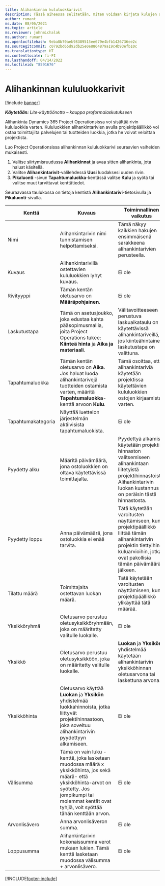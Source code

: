 ```yaml
---
title: Alihankinnan kululuokkarivit
description: Tässä aiheessa selitetään, miten voidaan kirjata kulujen alihankintarivejä ja käyttää kenttiä toimittajilta ostetun ajan kirjaamiseen.
author: rumant
ms.date: 08/06/2021
ms.topic: article
ms.reviewer: johnmichalak
ms.author: rumant
ms.openlocfilehash: 9eba8b70aeb98389515ee679e4bfb1426736ee2c
ms.sourcegitcommit: c0792bd65d92db25e0e8864879a19c4b93efb10c
ms.translationtype: HT
ms.contentlocale: fi-FI
ms.lasthandoff: 04/14/2022
ms.locfileid: "8591676"
---
```

#  <a name="subcontract-lines-for-expense-categories"></a>Alihankinnan kululuokkarivit

[!include [banner](../../includes/dataverse-preview.md)]

_**Käytetään:** Lite-käyttöönotto – kauppa proformalaskutukseen_

Alihankinta Dynamics 365 Project Operationsissa voi sisältää rivin kululuokkia varten. Kululuokkien alihankintarivien avulla projektipäällikkö voi ostaa toimittajilta palvelujen tai tuotteiden luokkia, jotka he voivat veloittaa projektista.

Luo Project Operationsissa alihankinnan kululuokkarivi seuraavien vaiheiden mukaisesti.

1. Valitse siirtymisruudussa **Alihankinnat** ja avaa sitten alihankinta, jota haluat käsitellä.
2. Valitse **Alihankintarivit**-välilehdessä **Uusi** luodaksesi uuden rivin.
3. **Pikaluonti** -sivun **Tapahtumaluokka**-kentässä valitse **Kulu** ja syötä tai valitse muut tarvittavat kenttätiedot.

Seuraavassa taulukossa on tietoja kentistä **Alihankintarivi**-tietosivulla ja **Pikaluonti**-sivulla.

| **Kenttä** | **Kuvaus** | **Toiminnallinen vaikutus** |
| --- | --- | --- |
| Nimi | Alihankintarivin nimi tunnistamisen helpottamiseksi. | Tämä näkyy kaikkien hakujen ensimmäisenä sarakkeena alihankintarivien perusteella. |
| Kuvaus | Alihankintarivillä ostettavien kululuokkien lyhyt kuvaus. | Ei ole |
|Rivityyppi | Tämän kentän oletusarvo on **Määräpohjainen**. |Ei ole |
| Laskutustapa | Tämä on asetusjoukko, joka edustaa kahta pääsopimusmallia, joita Project Operations tukee: **Kiinteä hinta** ja **Aika ja materiaali**. | Välitavoitteeseen perustuva laskuaikataulu on käytettävissä alihankintariveillä, jos kiinteähintainen laskutustapa on valittuna. |
| Tapahtumaluokka | Tämän kentän oletusarvo on **Aika**. Jos haluat luoda alihankintarivejä tuotteiden ostamista varten, määritä **Tapahtumaluokka**-kenttä arvoon **Kulu**.  | Tämä osoittaa, että alihankintariviä käytetään projektissa käytettävien kululuokkien ostojen kirjaamista varten. |
| Tapahtumakategoria | Näyttää luettelon järjestelmän aktiivisista tapahtumaluokista. |Ei ole |
| Pyydetty alku | Määritä päivämäärä, jona ostoluokkien on oltava käytettävissä toimittajalta. | Pyydettyä alkamista käytetään projektin hinnaston valitsemiseen alihankintaan liitetyistä projektihinnastoista. Alihankintarivin luokan kustannus on peräisin tästä hinnastosta. |
| Pyydetty loppu | Anna päivämäärä, jona ostoluokkia ei enää tarvita. | Tätä käytetään varoitusten näyttämiseen, kun projektipäällikkö liittää tämän alihankintarivin projektin tiettyihin kuluarvioihin, jotka ovat pakollisia tämän päivämäärän jälkeen. |
| Tilattu määrä | Toimittajalta ostettavan luokan määrä. | Tätä käytetään varoitusten näyttämiseen, kun projektipäällikkö ylikäyttää tätä määrää.|
| Yksikköryhmä | Oletusarvo perustuu oletusyksikköryhmään, joka on määritetty valitulle luokalle. |Ei ole |
| Yksikkö | Oletusarvo perustuu oletusyksikköön, joka on määritetty valitulle luokalle.  | **Luokan** ja **Yksikön** yhdistelmää käytetään alihankintarivin yksikköhinnan oletusarvona tai laskettuna arvona.  |
| Yksikköhinta | Oletusarvo käyttää **Luokan** ja **Yksikön** yhdistelmää luokkahinnoista, jotka liittyvät projektihinnastoon, joka soveltuu alihankintarivin pyydettyyn alkamiseen. |Ei ole |
| Välisumma | Tämä on vain luku -kenttä, joka lasketaan muodossa määrä x yksikköhinta, jos sekä määrä- että yksikköhinta-arvot on syötetty. Jos jompikumpi tai molemmat kentät ovat tyhjiä, voit syöttää tähän kenttään arvon. |Ei ole |
| Arvonlisävero | Anna arvonlisäveron summa. |Ei ole |
| Loppusumma | Alihankintarivin kokonaissumma verot mukaan lukien. Tämä kenttä lasketaan muodossa välisumma + arvonlisävero. |Ei ole |


[!INCLUDE[footer-include](../../includes/footer-banner.md)]
